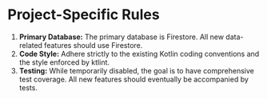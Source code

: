 # Project-Specific Rules

1.  **Primary Database:** The primary database is Firestore. All new data-related features should use Firestore.
2.  **Code Style:** Adhere strictly to the existing Kotlin coding conventions and the style enforced by ktlint.
3.  **Testing:** While temporarily disabled, the goal is to have comprehensive test coverage. All new features should eventually be accompanied by tests.
